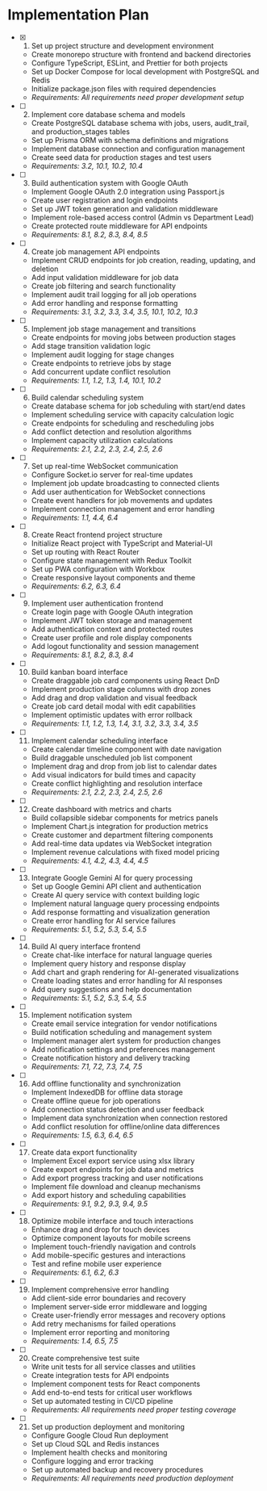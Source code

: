 # Implementation Plan

- [x] 1. Set up project structure and development environment
  - Create monorepo structure with frontend and backend directories
  - Configure TypeScript, ESLint, and Prettier for both projects
  - Set up Docker Compose for local development with PostgreSQL and Redis
  - Initialize package.json files with required dependencies
  - _Requirements: All requirements need proper development setup_

- [ ] 2. Implement core database schema and models
  - Create PostgreSQL database schema with jobs, users, audit_trail, and production_stages tables
  - Set up Prisma ORM with schema definitions and migrations
  - Implement database connection and configuration management
  - Create seed data for production stages and test users
  - _Requirements: 3.2, 10.1, 10.2, 10.4_

- [ ] 3. Build authentication system with Google OAuth
  - Implement Google OAuth 2.0 integration using Passport.js
  - Create user registration and login endpoints
  - Set up JWT token generation and validation middleware
  - Implement role-based access control (Admin vs Department Lead)
  - Create protected route middleware for API endpoints
  - _Requirements: 8.1, 8.2, 8.3, 8.4, 8.5_

- [ ] 4. Create job management API endpoints
  - Implement CRUD endpoints for job creation, reading, updating, and deletion
  - Add input validation middleware for job data
  - Create job filtering and search functionality
  - Implement audit trail logging for all job operations
  - Add error handling and response formatting
  - _Requirements: 3.1, 3.2, 3.3, 3.4, 3.5, 10.1, 10.2, 10.3_

- [ ] 5. Implement job stage management and transitions
  - Create endpoints for moving jobs between production stages
  - Add stage transition validation logic
  - Implement audit logging for stage changes
  - Create endpoints to retrieve jobs by stage
  - Add concurrent update conflict resolution
  - _Requirements: 1.1, 1.2, 1.3, 1.4, 10.1, 10.2_

- [ ] 6. Build calendar scheduling system
  - Create database schema for job scheduling with start/end dates
  - Implement scheduling service with capacity calculation logic
  - Create endpoints for scheduling and rescheduling jobs
  - Add conflict detection and resolution algorithms
  - Implement capacity utilization calculations
  - _Requirements: 2.1, 2.2, 2.3, 2.4, 2.5, 2.6_

- [ ] 7. Set up real-time WebSocket communication
  - Configure Socket.io server for real-time updates
  - Implement job update broadcasting to connected clients
  - Add user authentication for WebSocket connections
  - Create event handlers for job movements and updates
  - Implement connection management and error handling
  - _Requirements: 1.1, 4.4, 6.4_

- [ ] 8. Create React frontend project structure
  - Initialize React project with TypeScript and Material-UI
  - Set up routing with React Router
  - Configure state management with Redux Toolkit
  - Set up PWA configuration with Workbox
  - Create responsive layout components and theme
  - _Requirements: 6.2, 6.3, 6.4_

- [ ] 9. Implement user authentication frontend
  - Create login page with Google OAuth integration
  - Implement JWT token storage and management
  - Add authentication context and protected routes
  - Create user profile and role display components
  - Add logout functionality and session management
  - _Requirements: 8.1, 8.2, 8.3, 8.4_

- [ ] 10. Build kanban board interface
  - Create draggable job card components using React DnD
  - Implement production stage columns with drop zones
  - Add drag and drop validation and visual feedback
  - Create job card detail modal with edit capabilities
  - Implement optimistic updates with error rollback
  - _Requirements: 1.1, 1.2, 1.3, 1.4, 3.1, 3.2, 3.3, 3.4, 3.5_

- [ ] 11. Implement calendar scheduling interface
  - Create calendar timeline component with date navigation
  - Build draggable unscheduled job list component
  - Implement drag and drop from job list to calendar dates
  - Add visual indicators for build times and capacity
  - Create conflict highlighting and resolution interface
  - _Requirements: 2.1, 2.2, 2.3, 2.4, 2.5, 2.6_

- [ ] 12. Create dashboard with metrics and charts
  - Build collapsible sidebar components for metrics panels
  - Implement Chart.js integration for production metrics
  - Create customer and department filtering components
  - Add real-time data updates via WebSocket integration
  - Implement revenue calculations with fixed model pricing
  - _Requirements: 4.1, 4.2, 4.3, 4.4, 4.5_

- [ ] 13. Integrate Google Gemini AI for query processing
  - Set up Google Gemini API client and authentication
  - Create AI query service with context building logic
  - Implement natural language query processing endpoints
  - Add response formatting and visualization generation
  - Create error handling for AI service failures
  - _Requirements: 5.1, 5.2, 5.3, 5.4, 5.5_

- [ ] 14. Build AI query interface frontend
  - Create chat-like interface for natural language queries
  - Implement query history and response display
  - Add chart and graph rendering for AI-generated visualizations
  - Create loading states and error handling for AI responses
  - Add query suggestions and help documentation
  - _Requirements: 5.1, 5.2, 5.3, 5.4, 5.5_

- [ ] 15. Implement notification system
  - Create email service integration for vendor notifications
  - Build notification scheduling and management system
  - Implement manager alert system for production changes
  - Add notification settings and preferences management
  - Create notification history and delivery tracking
  - _Requirements: 7.1, 7.2, 7.3, 7.4, 7.5_

- [ ] 16. Add offline functionality and synchronization
  - Implement IndexedDB for offline data storage
  - Create offline queue for job operations
  - Add connection status detection and user feedback
  - Implement data synchronization when connection restored
  - Add conflict resolution for offline/online data differences
  - _Requirements: 1.5, 6.3, 6.4, 6.5_

- [ ] 17. Create data export functionality
  - Implement Excel export service using xlsx library
  - Create export endpoints for job data and metrics
  - Add export progress tracking and user notifications
  - Implement file download and cleanup mechanisms
  - Add export history and scheduling capabilities
  - _Requirements: 9.1, 9.2, 9.3, 9.4, 9.5_

- [ ] 18. Optimize mobile interface and touch interactions
  - Enhance drag and drop for touch devices
  - Optimize component layouts for mobile screens
  - Implement touch-friendly navigation and controls
  - Add mobile-specific gestures and interactions
  - Test and refine mobile user experience
  - _Requirements: 6.1, 6.2, 6.3_

- [ ] 19. Implement comprehensive error handling
  - Add client-side error boundaries and recovery
  - Implement server-side error middleware and logging
  - Create user-friendly error messages and recovery options
  - Add retry mechanisms for failed operations
  - Implement error reporting and monitoring
  - _Requirements: 1.4, 6.5, 7.5_

- [ ] 20. Create comprehensive test suite
  - Write unit tests for all service classes and utilities
  - Create integration tests for API endpoints
  - Implement component tests for React components
  - Add end-to-end tests for critical user workflows
  - Set up automated testing in CI/CD pipeline
  - _Requirements: All requirements need proper testing coverage_

- [ ] 21. Set up production deployment and monitoring
  - Configure Google Cloud Run deployment
  - Set up Cloud SQL and Redis instances
  - Implement health checks and monitoring
  - Configure logging and error tracking
  - Set up automated backup and recovery procedures
  - _Requirements: All requirements need production deployment_
